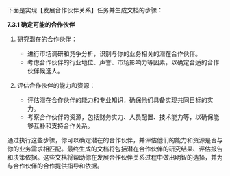 下面是实现【发展合作伙伴关系】任务并生成文档的步骤：

**7.3.1 确定可能的合作伙伴**

1. 研究潜在的合作伙伴：
   - 进行市场调研和竞争分析，识别与你的业务相关的潜在合作伙伴。
   - 考虑合作伙伴的行业地位、声誉、市场影响力等因素，以确定合适的合作伙伴候选人。

2. 评估合作伙伴的能力和资源：
   - 评估潜在合作伙伴的能力和专业知识，确保他们具备实现共同目标的实力。
   - 考察合作伙伴的资源，包括财务实力、人员配置、技术能力等，以确保能够互补和支持合作关系。

通过执行这些步骤，你可以确定潜在的合作伙伴，并评估他们的能力和资源是否与你的业务需求相匹配。最终生成的文档将包括潜在合作伙伴的研究结果、评估报告和决策依据。这些文档将帮助你在发展合作伙伴关系过程中做出明智的选择，并为与合作伙伴的合作提供指导和依据。
